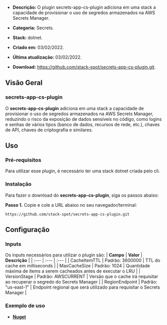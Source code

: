 - **Descrição:** O plugin secrets-app-cs-plugin adiciona em uma stack a capacidade de provisionar o uso de segredos armazenados na AWS Secrets Manager. 

- **Categoria:** Secrets. 
- **Stack:** dotnet.
- **Criado em:** 03/02/2022. 
- **Última atualização:** 03/02/2022.
- **Download:** https://github.com/stack-spot/secrets-app-cs-plugin.git.


## **Visão Geral**
### **secrets-app-cs-plugin**

O **secrets-app-cs-plugin** adiciona em uma stack a capacidade de provisionar o uso de segredos armazenados na AWS Secrets Manager, reduzindo o risco da exposição de dados sensíveis no código, como logins e senhas de vários tipos (banco de dados, recursos de rede, etc.), chaves de API, chaves de criptografia e similares.

## **Uso**

### **Pré-requisitos**
Para utilizar esse plugin, é necessário ter uma stack dotnet criada pelo cli.

### **Instalação**
Para fazer o download do **secrets-app-cs-plugin**, siga os passos abaixo:

**Passo 1.** Copie e cole a URL abaixo no seu navegador/terminal:
```
https://github.com/stack-spot/secrets-app-cs-plugin.git
```

## **Configuração**

### **Inputs**
Os inputs necessários para utilizar o plugin são:
| **Campo** | **Valor** | **Descrição** |
| :--- | :--- | :--- |
| CacheItemTTL | Padrão: 3600000 | TTL do cache em milliseconds | 
| MaxCacheSize | Padrão: 1024 | Quantidade máxima de items a serem cacheados antes de executar o LRU |
| VersionStage | Padrão: AWSCURRENT | Versão que o cache irá requisitar ao recuperar o segredo do Secrets Manager |
| RegionEndpoint | Padrão: "us-east-1" | Endpoint regional que será utilizado para requisitar o Secrets Manager |

### **Exemplo de uso**
- [**Nuget**](https://www.nuget.org/packages/StackSpot.Secrets/)
